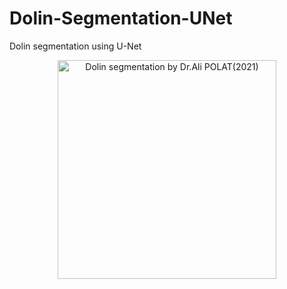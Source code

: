 # Dolin-Segmentation-UNet
Dolin segmentation using U-Net
<p align="center">
  <img src="" width="350" alt="Dolin segmentation by Dr.Ali POLAT(2021)">
</p>
